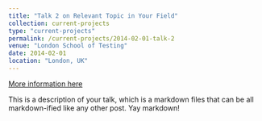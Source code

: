 ```yaml
---
title: "Talk 2 on Relevant Topic in Your Field"
collection: current-projects
type: "current-projects"
permalink: /current-projects/2014-02-01-talk-2
venue: "London School of Testing"
date: 2014-02-01
location: "London, UK"
---
```


[More information here](http://example2.com)

This is a description of your talk, which is a markdown files that can be all markdown-ified like any other post. Yay markdown!

